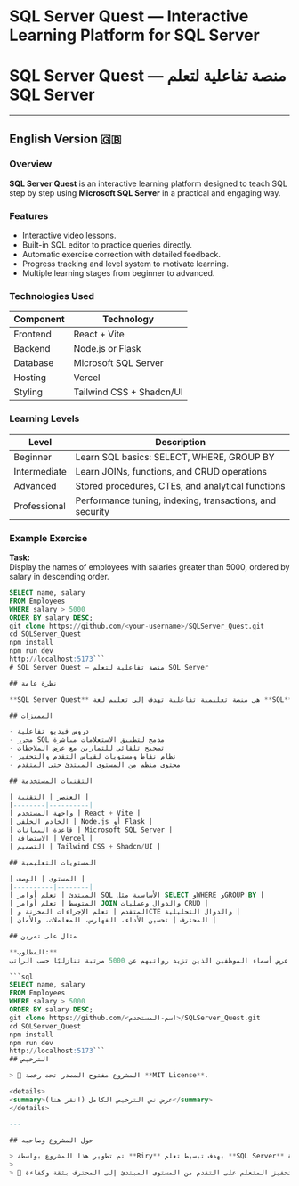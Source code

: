 # SQL Server Quest — Interactive Learning Platform for SQL Server
# SQL Server Quest — منصة تفاعلية لتعلم SQL Server

---

## English Version 🇬🇧

### Overview

**SQL Server Quest** is an interactive learning platform designed to teach SQL step by step using **Microsoft SQL Server** in a practical and engaging way.

### Features

- Interactive video lessons.  
- Built-in SQL editor to practice queries directly.  
- Automatic exercise correction with detailed feedback.  
- Progress tracking and level system to motivate learning.  
- Multiple learning stages from beginner to advanced.

### Technologies Used

| Component | Technology |
|------------|-------------|
| Frontend | React + Vite |
| Backend | Node.js or Flask |
| Database | Microsoft SQL Server |
| Hosting | Vercel |
| Styling | Tailwind CSS + Shadcn/UI |

### Learning Levels

| Level | Description |
|--------|--------------|
| Beginner | Learn SQL basics: SELECT, WHERE, GROUP BY |
| Intermediate | Learn JOINs, functions, and CRUD operations |
| Advanced | Stored procedures, CTEs, and analytical functions |
| Professional | Performance tuning, indexing, transactions, and security |

### Example Exercise

**Task:**  
Display the names of employees with salaries greater than 5000, ordered by salary in descending order.

```sql
SELECT name, salary
FROM Employees
WHERE salary > 5000
ORDER BY salary DESC;
git clone https://github.com/<your-username>/SQLServer_Quest.git
cd SQLServer_Quest
npm install
npm run dev
http://localhost:5173``` 
# SQL Server Quest — منصة تفاعلية لتعلم SQL Server

## نظرة عامة

**SQL Server Quest** هي منصة تعليمية تفاعلية تهدف إلى تعليم لغة **SQL** خطوة بخطوة باستخدام **Microsoft SQL Server** بطريقة عملية ومنظمة.

## المميزات

- دروس فيديو تفاعلية  
- محرر SQL مدمج لتطبيق الاستعلامات مباشرة  
- تصحيح تلقائي للتمارين مع عرض الملاحظات  
- نظام نقاط ومستويات لقياس التقدم والتحفيز  
- محتوى منظم من المستوى المبتدئ حتى المتقدم  

## التقنيات المستخدمة

| العنصر | التقنية |
|--------|----------|
| واجهة المستخدم | React + Vite |
| الخادم الخلفي | Node.js أو Flask |
| قاعدة البيانات | Microsoft SQL Server |
| الاستضافة | Vercel |
| التصميم | Tailwind CSS + Shadcn/UI |

## المستويات التعليمية

| المستوى | الوصف |
|----------|--------|
| المبتدئ | تعلم أوامر SQL الأساسية مثل SELECT وWHERE وGROUP BY |
| المتوسط | تعلم أوامر JOIN والدوال وعمليات CRUD |
| المتقدم | تعلم الإجراءات المخزنة وCTE والدوال التحليلية |
| المحترف | تحسين الأداء، الفهارس، المعاملات، والأمان |

## مثال على تمرين

**المطلوب:**  
اعرض أسماء الموظفين الذين تزيد رواتبهم عن 5000 مرتبة تنازليًا حسب الراتب.

```sql
SELECT name, salary
FROM Employees
WHERE salary > 5000
ORDER BY salary DESC;
git clone https://github.com/<اسم-المستخدم>/SQLServer_Quest.git
cd SQLServer_Quest
npm install
npm run dev
http://localhost:5173```
## الترخيص

> 🧾 المشروع مفتوح المصدر تحت رخصة **MIT License**.

<details>
<summary>عرض نص الترخيص الكامل (انقر هنا)</summary>
</details>

---

## حول المشروع وصاحبه

> تم تطوير هذا المشروع بواسطة **Riry** بهدف تبسيط تعلم **SQL Server** بطريقة عملية وتفاعلية تساعد المتعلمين على التطبيق المباشر خطوة بخطوة.  
>  
> 🎯 يهدف المشروع إلى خلق بيئة تعليمية ممتعة تشجع على الاستمرار، وتحفيز المتعلم على التقدم من المستوى المبتدئ إلى المحترف بثقة وكفاءة.
